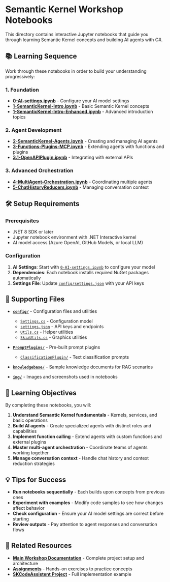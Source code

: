 # Semantic Kernel Workshop Notebooks

This directory contains interactive Jupyter notebooks that guide you through learning Semantic Kernel concepts and building AI agents with C#.

## 📚 Learning Sequence

Work through these notebooks in order to build your understanding progressively:

### 1. Foundation
- **[0-AI-settings.ipynb](0-AI-settings.ipynb)** - Configure your AI model settings
- **[1-SemanticKernel-Intro.ipynb](1-SemanticKernel-Intro.ipynb)** - Basic Semantic Kernel concepts
- **[1-SemanticKernel-Intro-Enhanced.ipynb](1-SemanticKernel-Intro-Enhanced.ipynb)** - Advanced introduction topics

### 2. Agent Development
- **[2-SemanticKernel-Agents.ipynb](2-SemanticKernel-Agents.ipynb)** - Creating and managing AI agents
- **[3-Functions-Plugins-MCP.ipynb](3-Functions-Plugins-MCP.ipynb)** - Extending agents with functions and plugins
- **[3.1-OpenAPIPlugin.ipynb](3.1-OpenAPIPlugin.ipynb)** - Integrating with external APIs

### 3. Advanced Orchestration
- **[4-MultiAgent-Orchestration.ipynb](4-MultiAgent-Orchestration.ipynb)** - Coordinating multiple agents
- **[5-ChatHistoryReducers.ipynb](5-ChatHistoryReducers.ipynb)** - Managing conversation context

## 🛠️ Setup Requirements

### Prerequisites
- .NET 8 SDK or later
- Jupyter notebook environment with .NET Interactive kernel
- AI model access (Azure OpenAI, GitHub Models, or local LLM)

### Configuration
1. **AI Settings**: Start with [`0-AI-settings.ipynb`](0-AI-settings.ipynb) to configure your model
2. **Dependencies**: Each notebook installs required NuGet packages automatically
3. **Settings File**: Update [`config/settings.json`](config/settings.json) with your API keys

## 📁 Supporting Files

- **[`config/`](config/)** - Configuration files and utilities
  - [`Settings.cs`](config/Settings.cs) - Configuration model
  - [`settings.json`](config/settings.json) - API keys and endpoints
  - [`Utils.cs`](config/Utils.cs) - Helper utilities
  - [`SkiaUtils.cs`](config/SkiaUtils.cs) - Graphics utilities

- **[`PromptPlugins/`](PromptPlugins/)** - Pre-built prompt plugins
  - [`ClassificationPlugin/`](PromptPlugins/ClassificationPlugin/) - Text classification prompts

- **[`knowledgebase/`](knowledgebase/)** - Sample knowledge documents for RAG scenarios

- **[`img/`](img/)** - Images and screenshots used in notebooks

## 🎯 Learning Objectives

By completing these notebooks, you will:

1. **Understand Semantic Kernel fundamentals** - Kernels, services, and basic operations
2. **Build AI agents** - Create specialized agents with distinct roles and capabilities
3. **Implement function calling** - Extend agents with custom functions and external plugins
4. **Master multi-agent orchestration** - Coordinate teams of agents working together
5. **Manage conversation context** - Handle chat history and context reduction strategies

## 💡 Tips for Success

- **Run notebooks sequentially** - Each builds upon concepts from previous ones
- **Experiment with examples** - Modify code samples to see how changes affect behavior
- **Check configuration** - Ensure your AI model settings are correct before starting
- **Review outputs** - Pay attention to agent responses and conversation flows

## 🔗 Related Resources

- **[Main Workshop Documentation](../docs/README.md)** - Complete project setup and architecture
- **[Assignments](../docs/assignments/)** - Hands-on exercises to practice concepts
- **[SKCodeAssistent Project](../src/SKCodeAssistent/)** - Full implementation example